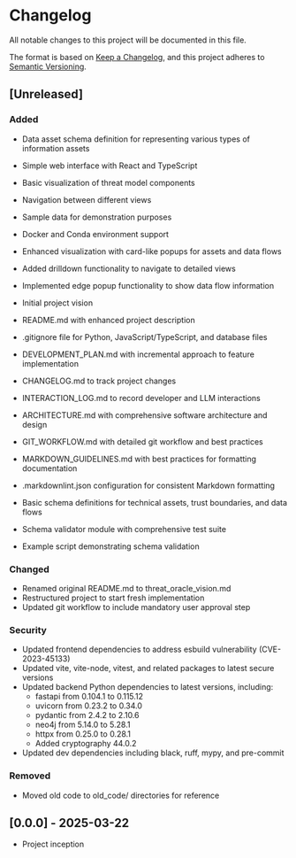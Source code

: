 # Changelog

All notable changes to this project will be documented in this file.

The format is based on [Keep a Changelog](https://keepachangelog.com/en/1.0.0/),
and this project adheres to [Semantic Versioning](https://semver.org/spec/v2.0.0.html).

## [Unreleased]

### Added

- Data asset schema definition for representing various types of information assets
- Simple web interface with React and TypeScript
- Basic visualization of threat model components
- Navigation between different views
- Sample data for demonstration purposes
- Docker and Conda environment support
- Enhanced visualization with card-like popups for assets and data flows
- Added drilldown functionality to navigate to detailed views
- Implemented edge popup functionality to show data flow information

- Initial project vision
- README.md with enhanced project description
- .gitignore file for Python, JavaScript/TypeScript, and database files
- DEVELOPMENT_PLAN.md with incremental approach to feature implementation
- CHANGELOG.md to track project changes
- INTERACTION_LOG.md to record developer and LLM interactions
- ARCHITECTURE.md with comprehensive software architecture and design
- GIT_WORKFLOW.md with detailed git workflow and best practices
- MARKDOWN_GUIDELINES.md with best practices for formatting documentation
- .markdownlint.json configuration for consistent Markdown formatting
- Basic schema definitions for technical assets, trust boundaries, and data flows
- Schema validator module with comprehensive test suite
- Example script demonstrating schema validation

### Changed

- Renamed original README.md to threat_oracle_vision.md
- Restructured project to start fresh implementation
- Updated git workflow to include mandatory user approval step

### Security

- Updated frontend dependencies to address esbuild vulnerability (CVE-2023-45133)
- Updated vite, vite-node, vitest, and related packages to latest secure versions
- Updated backend Python dependencies to latest versions, including:
  - fastapi from 0.104.1 to 0.115.12
  - uvicorn from 0.23.2 to 0.34.0
  - pydantic from 2.4.2 to 2.10.6
  - neo4j from 5.14.0 to 5.28.1
  - httpx from 0.25.0 to 0.28.1
  - Added cryptography 44.0.2
- Updated dev dependencies including black, ruff, mypy, and pre-commit

### Removed

- Moved old code to old_code/ directories for reference

## [0.0.0] - 2025-03-22

- Project inception
